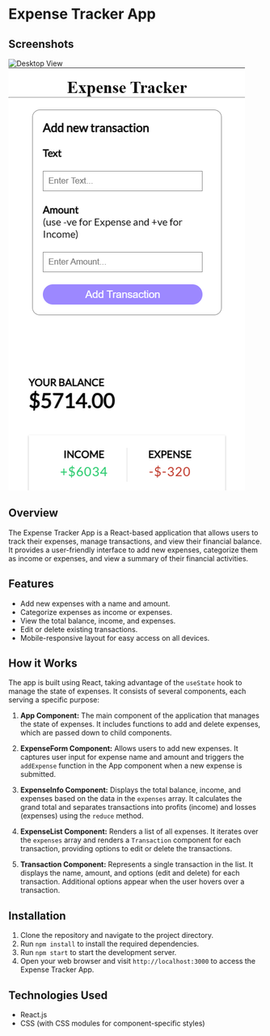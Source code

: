 # Expense Tracker App

## Screenshots

![Desktop View]([./src/Screenshots/Desktop%20view.png](https://imgur.com/a/frCUOFg))
![Mobile View](./src/Screenshots/Mobile%20Phone%20View.png)

## Overview

The Expense Tracker App is a React-based application that allows users to track their expenses, manage transactions, and view their financial balance. It provides a user-friendly interface to add new expenses, categorize them as income or expenses, and view a summary of their financial activities.

## Features

- Add new expenses with a name and amount.
- Categorize expenses as income or expenses.
- View the total balance, income, and expenses.
- Edit or delete existing transactions.
- Mobile-responsive layout for easy access on all devices.

## How it Works

The app is built using React, taking advantage of the `useState` hook to manage the state of expenses. It consists of several components, each serving a specific purpose:

1. **App Component:** The main component of the application that manages the state of expenses. It includes functions to add and delete expenses, which are passed down to child components.

2. **ExpenseForm Component:** Allows users to add new expenses. It captures user input for expense name and amount and triggers the `addExpense` function in the App component when a new expense is submitted.

3. **ExpenseInfo Component:** Displays the total balance, income, and expenses based on the data in the `expenses` array. It calculates the grand total and separates transactions into profits (income) and losses (expenses) using the `reduce` method.

4. **ExpenseList Component:** Renders a list of all expenses. It iterates over the `expenses` array and renders a `Transaction` component for each transaction, providing options to edit or delete the transactions.

5. **Transaction Component:** Represents a single transaction in the list. It displays the name, amount, and options (edit and delete) for each transaction. Additional options appear when the user hovers over a transaction.

## Installation

1. Clone the repository and navigate to the project directory.
2. Run `npm install` to install the required dependencies.
3. Run `npm start` to start the development server.
4. Open your web browser and visit `http://localhost:3000` to access the Expense Tracker App.

## Technologies Used

- React.js
- CSS (with CSS modules for component-specific styles)



